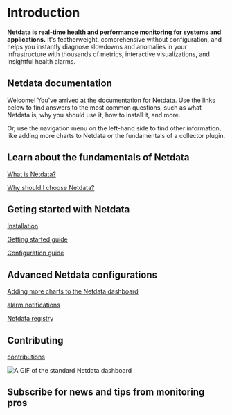 # Introduction

**Netdata is real-time health and performance monitoring for systems and applications.** It's featherweight, comprehensive without configuration, and helps you instantly diagnose slowdowns and anomalies in your infrastructure with thousands of metrics, interactive visualizations, and insightful health alarms.


## Netdata documentation

Welcome! You've arrived at the documentation for Netdata. Use the links below to find answers to the most common questions, such as what Netdata is, why you should use it, how to install it, and more.

Or, use the navigation menu on the left-hand side to find other information, like adding more charts to Netdata or the fundamentals of a collector plugin.


## Learn about the fundamentals of Netdata

[What is Netdata?](README.md)

[Why should I choose Netdata?](docs/why-netdata/)


## Geting started with Netdata

[Installation](packaging/installer/#installation)

[Getting started guide](docs/GettingStarted.md)

[Configuration guide](docs/configuration-guide.md)


## Advanced Netdata configurations

[Adding more charts to the Netdata dashboard](docs/Add-more-charts-to-netdata.md)

[alarm notifications](health/notifications/#netdata-alarm-notifications)

[Netdata registry](registry/#registry)

## Contributing

[contributions]()


![A GIF of the standard Netdata dashboard](https://user-images.githubusercontent.com/2662304/48346998-96cf3180-e685-11e8-9f4e-059d23aa3aa5.gif)


## Subscribe for news and tips from monitoring pros

<script charset="utf-8" type="text/javascript" src="//js.hsforms.net/forms/shell.js"></script>
<script>
  hbspt.forms.create({
	portalId: "4567453",
	formId: "6a20deb5-a1e6-4312-9c4d-f6862f947fe0"
});
</script>